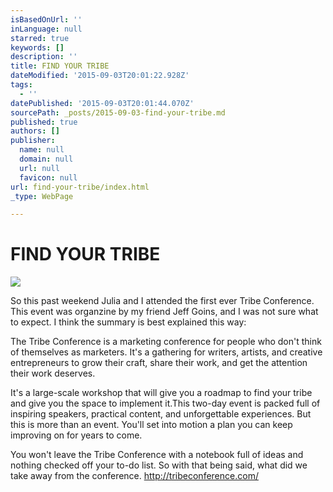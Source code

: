 ```yaml
---
isBasedOnUrl: ''
inLanguage: null
starred: true
keywords: []
description: ''
title: FIND YOUR TRIBE
dateModified: '2015-09-03T20:01:22.928Z'
tags:
  - ''
datePublished: '2015-09-03T20:01:44.070Z'
sourcePath: _posts/2015-09-03-find-your-tribe.md
published: true
authors: []
publisher:
  name: null
  domain: null
  url: null
  favicon: null
url: find-your-tribe/index.html
_type: WebPage

---
```

# 

# FIND YOUR TRIBE
![](https://the-grid-user-content.s3-us-west-2.amazonaws.com/e05d1a81-95bf-4f2a-966f-28efb67e45b1.jpg)

So this past weekend Julia and I attended the first ever Tribe Conference. This event was organzine by my friend Jeff Goins, and I was not sure what to expect. I think the summary is best explained this way:

The Tribe Conference is a marketing conference for people who don't think of themselves as marketers. It's a gathering for writers, artists, and creative entrepreneurs to grow their craft, share their work, and get the attention their work deserves. 

It's a large-scale workshop that will give you a roadmap to find your tribe and give you the space to implement it.This two-day event is packed full of inspiring speakers, practical content, and unforgettable experiences. But this is more than an event.
You'll set into motion a plan you can keep improving on for years to come. 

You won't leave the Tribe Conference with a notebook full of ideas and nothing checked off your to-do list. 
So with that being said, what did we take away from the conference. http://tribeconference.com/